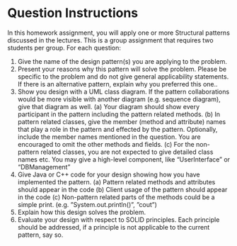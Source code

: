 # Question Instructions

In this homework assignment, you will apply one or more Structural
patterns discussed in the lectures.
This is a group assignment that requires two students per group.
For each question:

1. Give the name of the design pattern(s) you are applying to the problem.
2. Present your reasons why this pattern will solve the problem. Please be specific to the
   problem and do not give general applicability statements. If there is an alternative
   pattern, explain why you preferred this one..
3. Show you design with a UML class diagram. If the pattern collaborations would be more
   visible with another diagram (e.g. sequence diagram), give that diagram as well.
   (a) Your diagram should show every participant in the pattern including the pattern
   related methods.
   (b) In pattern related classes, give the member (method and attribute) names that
   play a role in the pattern and effected by the pattern. Optionally, include the
   member names mentioned in the question. You are encouraged to omit the other
   methods and fields.
   (c) For the non-pattern related classes, you are not expected to give detailed class
   names etc. You may give a high-level component, like “UserInterface” or
   “DBManagement”
4. Give Java or C++ code for your design showing how you have implemented the pattern.
   (a) Pattern related methods and attributes should appear in the code
   (b) Client usage of the pattern should appear in the code
   (c) Non-pattern related parts of the methods could be a simple print. (e.g.
   ”System.out.println()”, ”cout”)
5. Explain how this design solves the problem.
6. Evaluate your design with respect to SOLID principles. Each principle should be
   addressed, if a principle is not applicable to the current pattern, say so.
